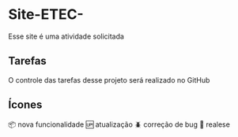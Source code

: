 # Site-ETEC-

Esse site é uma atividade solicitada

## Tarefas

O controle das tarefas desse projeto será realizado no GitHub

## Ícones

:package: nova funcionalidade
:up: atualização
:beetle: correção de bug
:checkered_flag: realese